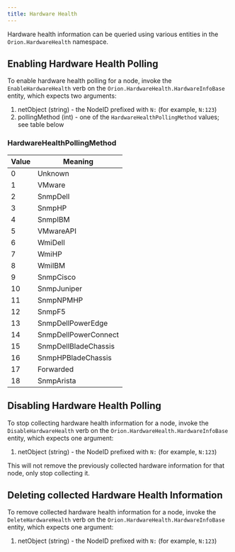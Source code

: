 ```yaml
---
title: Hardware Health
---
```


Hardware health information can be queried using various entities in the `Orion.HardwareHealth` namespace.

## Enabling Hardware Health Polling

To enable hardware health polling for a node, invoke the `EnableHardwareHealth` verb on the `Orion.HardwareHealth.HardwareInfoBase` entity, which expects two arguments:

1. netObject (string) - the NodeID prefixed with `N:` (for example, `N:123`)
2. pollingMethod (int) - one of the `HardwareHealthPollingMethod` values; see table below

### HardwareHealthPollingMethod

|Value|Meaning|
|-----|-------|
|0 |Unknown |
|1 |VMware |
|2 |SnmpDell |
|3 |SnmpHP |
|4 |SnmpIBM |
|5 |VMwareAPI |
|6 |WmiDell |
|7 |WmiHP |
|8 |WmiIBM |
|9 |SnmpCisco |
|10 |SnmpJuniper |
|11 |SnmpNPMHP |
|12 |SnmpF5 |
|13 |SnmpDellPowerEdge |
|14 |SnmpDellPowerConnect |
|15 |SnmpDellBladeChassis |
|16 |SnmpHPBladeChassis |
|17 |Forwarded |
|18 |SnmpArista |

## Disabling Hardware Health Polling

To stop collecting hardware health information for a node, invoke the `DisableHardwareHealth` verb on the `Orion.HardwareHealth.HardwareInfoBase` entity, which expects one argument:

1. netObject (string) - the NodeID prefixed with `N:` (for example, `N:123`)

This will not remove the previously collected hardware information for that node, only stop collecting it.

## Deleting collected Hardware Health Information

To remove collected hardware health information for a node, invoke the `DeleteHardwareHealth` verb on the `Orion.HardwareHealth.HardwareInfoBase` entity, which expects one argument:

1. netObject (string) - the NodeID prefixed with `N:` (for example, `N:123`)
